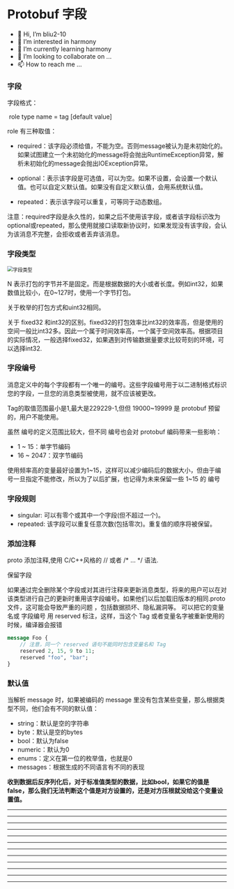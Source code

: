 # Protobuf 字段

* 👋 Hi, I’m bliu2-10
* 👀 I’m interested in harmony
* 🌱 I’m currently learning harmony
* 💞️ I’m looking to collaborate on ...
* 📫 How to reach me ...





### 字段

字段格式：

​    role type name = tag [default value]



role 有三种取值：

- required：该字段必须给值，不能为空。否则message被认为是未初始化的。如果试图建立一个未初始化的message将会抛出RuntimeException异常，解析未初始化的message会抛出IOException异常。

- optional：表示该字段是可选值，可以为空。如果不设置，会设置一个默认值。也可以自定义默认值。如果没有自定义默认值，会用系统默认值。

- repeated：表示该字段可以重复，可等同于动态数组。

注意：required字段是永久性的，如果之后不使用该字段，或者该字段标识改为optional或repeated，那么使用就接口读取新协议时，如果发现没有该字段，会认为该消息不完整，会拒收或者丢弃该消息。



### 字段类型

<img src="/home/liubo/00-liubo/my_note/Protocol_Buffers/picture/字段类型.png" alt="字段类型" style="zoom:80%;" />





N 表示打包的字节并不是固定。而是根据数据的大小或者长度。例如int32，如果数值比较小，在0~127时，使用一个字节打包。

关于枚举的打包方式和uint32相同。

关于 fixed32  和int32的区别。fixed32的打包效率比int32的效率高，但是使用的空间一般比int32多。因此一个属于时间效率高，一个属于空间效率高。根据项目的实际情况，一般选择fixed32，如果遇到对传输数据量要求比较苛刻的环境，可以选择int32.





### 字段编号

消息定义中的每个字段都有一个唯一的编号。这些字段编号用于以二进制格式标识您的字段，一旦您的消息类型被使用，就不应该被更改。

Tag的取值范围最小是1,最大是229229-1,但但 19000~19999 是 protobuf 预留的，用户不能使用。

虽然 编号的定义范围比较大，但不同 编号也会对 protobuf 编码带来一些影响：

- 1 ~ 15：单字节编码
- 16 ~ 2047：双字节编码

使用频率高的变量最好设置为1~15，这样可以减少编码后的数据大小，但由于编号一旦指定不能修改，所以为了以后扩展，也记得为未来保留一些 1~15 的 编号





### 字段规则

- singular: 可以有零个或其中一个字段(但不超过一个)。
- repeated: 该字段可以重复任意次数(包括零次)。重复值的顺序将被保留。



### 添加注释

proto 添加注释,使用 C/C++风格的 // 或者 /* … */ 语法.



保留字段

如果通过完全删除某个字段或对其进行注释来更新消息类型，将来的用户可以在对该类型进行自己的更新时重用该字段编号。如果他们以后加载旧版本的相同.proto文件，这可能会导致严重的问题 ，包括数据损坏、隐私漏洞等。
可以把它的变量名或 字段编号 用 reserved 标注，这样，当这个 Tag 或者变量名字被重新使用的时候，编译器会报错

```protobuf
message Foo {
    // 注意，同一个 reserved 语句不能同时包含变量名和 Tag 
    reserved 2, 15, 9 to 11;
    reserved "foo", "bar";
}
```





### 默认值

当解析 message 时，如果被编码的 message 里没有包含某些变量，那么根据类型不同，他们会有不同的默认值：



- string：默认是空的字符串
- byte：默认是空的bytes
- bool：默认为false
- numeric：默认为0
- enums：定义在第一位的枚举值，也就是0
- messages：根据生成的不同语言有不同的表现



**收到数据后反序列化后，对于标准值类型的数据，比如bool，如果它的值是 false，那么我们无法判断这个值是对方设置的，还是对方压根就没给这个变量设置值。**







---
---
---
---
---
---
---
---
---
---
---
---

